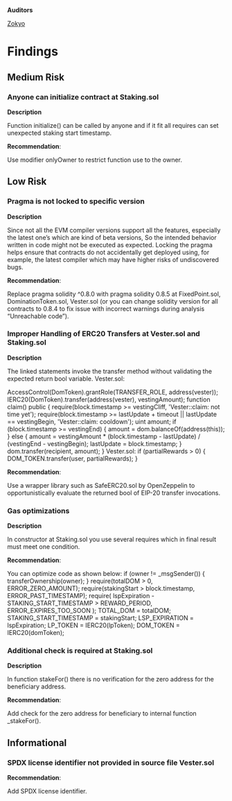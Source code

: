 **Auditors**

[Zokyo](https://x.com/zokyo_io)

# Findings

## Medium Risk

### Anyone can initialize contract at Staking.sol

**Description**

Function initialize() can be called by anyone and if it fit all requires can set unexpected staking
start timestamp.

**Recommendation**:

Use modifier onlyOwner to restrict function use to the owner.

## Low Risk

### Pragma is not locked to specific version

**Description**

Since not all the EVM compiler versions support all the features, especially the latest one’s
which are kind of beta versions, So the intended behavior written in code might not be
executed as expected. Locking the pragma helps ensure that contracts do not accidentally get
deployed using, for example, the latest compiler which may have higher risks of undiscovered
bugs.

**Recommendation**:

Replace pragma solidity ^0.8.0 with pragma solidity 0.8.5 at FixedPoint.sol,
DominationToken.sol, Vester.sol (or you can change solidity version for all contracts to 0.8.4 to
fix issue with incorrect warnings during analysis “Unreachable code”).

### Improper Handling of ERC20 Transfers at Vester.sol and Staking.sol

**Description**

The linked statements invoke the transfer method without validating the expected return bool
variable.
Vester.sol:

AccessControl(DomToken).grantRole(TRANSFER_ROLE, address(vester));
IERC20(DomToken).transfer(address(vester), vestingAmount);
function claim() public {
require(block.timestamp >= vestingCliff, 'Vester::claim: not time yet');
require(block.timestamp >= lastUpdate + timeout || lastUpdate == vestingBegin, 'Vester::claim:
cooldown');
uint amount;
if (block.timestamp >= vestingEnd) {
amount = dom.balanceOf(address(this));
} else {
amount = vestingAmount * (block.timestamp - lastUpdate) / (vestingEnd - vestingBegin);
lastUpdate = block.timestamp;
}
dom.transfer(recipient, amount);
}
Vester.sol:
if (partialRewards > 0) {
DOM_TOKEN.transfer(user, partialRewards);
}

**Recommendation**:

Use a wrapper library such as SafeERC20.sol by OpenZeppelin to opportunistically evaluate
the returned bool of EIP-20 transfer invocations.

### Gas optimizations

**Description**

In constructor at Staking.sol you use several requires which in final result must meet one
condition.

**Recommendation**:

You can optimize code as shown below:
if (owner != _msgSender()) {
transferOwnership(owner);
}
require(totalDOM > 0, ERROR_ZERO_AMOUNT);
require(stakingStart > block.timestamp, ERROR_PAST_TIMESTAMP);
require(
lspExpiration - STAKING_START_TIMESTAMP > REWARD_PERIOD,
ERROR_EXPIRES_TOO_SOON
);
TOTAL_DOM = totalDOM;
STAKING_START_TIMESTAMP = stakingStart;
LSP_EXPIRATION = lspExpiration;
LP_TOKEN = IERC20(lpToken);
DOM_TOKEN = IERC20(domToken);

### Additional check is required at Staking.sol

**Description**

In function stakeFor() there is no verification for the zero address for the beneficiary address.

**Recommendation**:

Add check for the zero address for beneficiary to internal function _stakeFor().

## Informational

### SPDX license identifier not provided in source file Vester.sol

**Recommendation**:

Add SPDX license identifier.
